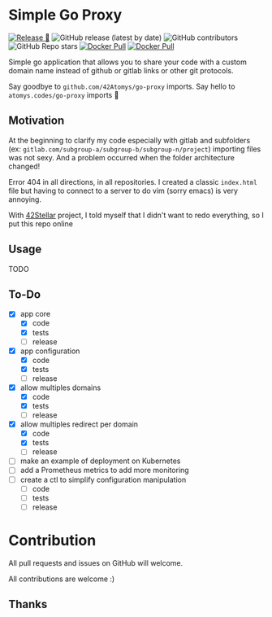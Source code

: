 # Simple Go Proxy

[![Release 🎉](https://github.com/42Atomys/go-proxy/actions/workflows/release.yaml/badge.svg)](https://github.com/42Atomys/go-proxy/actions/workflows/release.yaml)
![GitHub release (latest by date)](https://img.shields.io/github/v/release/42atomys/go-proxy?label=last%20release)
![GitHub contributors](https://img.shields.io/github/contributors/42Atomys/go-proxy?color=blueviolet)
![GitHub Repo stars](https://img.shields.io/github/stars/42atomys/go-proxy?color=blueviolet)
[![Docker Pull](https://img.shields.io/docker/pulls/atomys/go-proxy)](https://hub.docker.com/r/atomys/go-proxy)
[![Docker Pull](https://img.shields.io/docker/image-size/atomys/go-proxy)](https://hub.docker.com/r/atomys/go-proxy)

Simple go application that allows you to share your code with a custom domain name instead of github or gitlab links or other git protocols.

Say goodbye to `github.com/42Atomys/go-proxy` imports. Say hello to `atomys.codes/go-proxy` imports 🎉

## Motivation

At the beginning to clarify my code especially with gitlab and subfolders (ex: `gitlab.com/subgroup-a/subgroup-b/subgroup-n/project`) importing files was not sexy. And a problem occurred when the folder architecture changed!

Error 404 in all directions, in all repositories. I created a classic `index.html` file but having to connect to a server to do vim (sorry emacs) is very annoying.

With [42Stellar](https://github.com/42Stellar) project, I told myself that I didn't want to redo everything, so I put this repo online

## Usage

TODO

## To-Do

- [x] app core
  - [x] code
  - [x] tests
  - [ ] release
- [x] app configuration
  - [x] code
  - [x] tests
  - [ ] release
- [x] allow multiples domains
  - [x] code
  - [x] tests
  - [ ] release
- [x] allow multiples redirect per domain
  - [x] code
  - [x] tests
  - [ ] release
- [ ] make an example of deployment on Kubernetes
- [ ] add a Prometheus metrics to add more monitoring
- [ ] create a ctl to simplify configuration manipulation
  - [ ] code
  - [ ] tests
  - [ ] release

# Contribution

All pull requests and issues on GitHub will welcome.

All contributions are welcome :)

## Thanks
